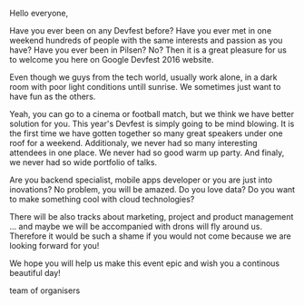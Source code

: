 Hello everyone,

Have you ever been on any Devfest before? Have you ever met in one weekend hundreds of people with the same interests and passion as you have? Have you ever been in Pilsen?
No? Then it is a great pleasure for us to welcome you here on Google Devfest 2016 website.

Even though we guys from the tech world, usually work alone, in a dark room with poor light conditions untill sunrise. We sometimes just want to have fun as the others.

Yeah, you can go to a cinema or football match, but we think we have better solution for you.
This year's Devfest is simply going to be mind blowing. It is the first time we have gotten together so many great speakers under one roof for a weekend. Additionaly, we never had so many interesting attendees in one place. We never had so good warm up party.
And finaly, we never had so wide portfolio of talks.

Are you backend specialist, mobile apps developer or you are just into inovations? No problem, you will be amazed. Do you love data? Do you want to make something cool with cloud technologies?

There will be also tracks about marketing, project and product management … and maybe we will be accompanied with drons will fly around us. Therefore it would be such a shame if you would not come because we are looking forward for you!

We hope you will help us make this event epic and wish you a continous beautiful day!

team of organisers
